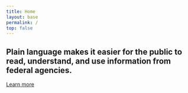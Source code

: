 ```yaml
---
title: Home
layout: base
permalink: /
top: false
---
```


<section class="usa-section usa-grid flex items-stretch">
<div class="usa-width-one-half">
  <h2>
    Plain language makes it easier for the public to read, understand, and use information from federal agencies.
  </h2>
  <a class="usa-button usa-button-big usa-button-primary-alt" href="/law/">
    Learn more
  </a>
</div>
<div class="usa-width-one-half">

</div>
</section>
